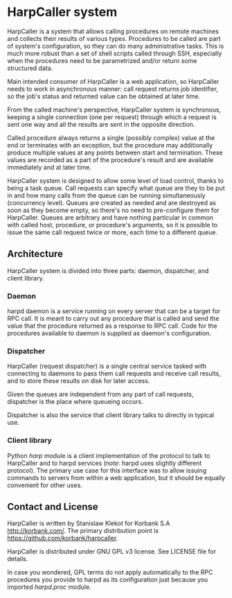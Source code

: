 HarpCaller system
=================

HarpCaller is a system that allows calling procedures on remote machines and
collects their results of various types. Procedures to be called are part of
system's configuration, so they can do many administrative tasks. This is much
more robust than a set of shell scripts called through SSH, especially when
the procedures need to be parametrized and/or return some structured data.

Main intended consumer of HarpCaller is a web application, so HarpCaller needs
to work in asynchronous manner: call request returns job identifier, so the
job's status and returned value can be obtained at later time.

From the called machine's perspective, HarpCaller system is synchronous,
keeping a single connection (one per request) through which a request is sent
one way and all the results are sent in the opposite direction.

Called procedure always returns a single (possibly complex) value at the end
or terminates with an exception, but the procedure may additionally produce
multiple values at any points between start and termination. These values are
recorded as a part of the procedure's result and are available immediately and
at later time.

HarpCaller system is designed to allow some level of load control, thanks to
being a task queue. Call requests can specify what queue are they to be put in
and how many calls from the queue can be running simultaneously (concurrency
level). Queues are created as needed and are destroyed as soon as they become
empty, so there's no need to pre-configure them for HarpCaller. Queues are
arbitrary and have nothing particular in common with called host, procedure,
or procedure's arguments, so it is possible to issue the same call request
twice or more, each time to a different queue.


Architecture
------------

HarpCaller system is divided into three parts: daemon, dispatcher, and client
library.

### Daemon

harpd daemon is a service running on every server that can be a target for RPC
call. It is meant to carry out any procedure that is called and send the value
that the procedure returned as a response to RPC call. Code for the procedures
available to daemon is supplied as daemon's configuration.

### Dispatcher

HarpCaller (request dispatcher) is a single central service tasked with
connecting to daemons to pass them call requests and receive call results, and
to store these results on disk for later access.

Given the queues are independent from any part of call requests, dispatcher is
the place where queueing occurs.

Dispatcher is also the service that client library talks to directly in
typical use.

### Client library

Python *harp* module is a client implementation of the protocol to talk
to HarpCaller and to harpd services (*note*: harpd uses slightly different
protocol). The primary use case for this interface was to allow issuing
commands to servers from within a web application, but it should be equally
convenient for other uses.


Contact and License
-------------------

HarpCaller is written by Stanislaw Klekot <dozzie at jarowit.net> for
Korbank S.A <http://korbank.com/>.
The primary distribution point is <https://github.com/korbank/harpcaller>.

HarpCaller is distributed under GNU GPL v3 license. See LICENSE file for
details.

In case you wondered, GPL terms do not apply automatically to the RPC
procedures you provide to harpd as its configuration just because you imported
*harpd.proc* module.
